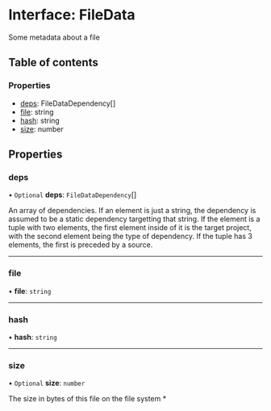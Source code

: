 # Interface: FileData

Some metadata about a file

## Table of contents

### Properties

- [deps](../../devkit/documents/FileData#deps): FileDataDependency[]
- [file](../../devkit/documents/FileData#file): string
- [hash](../../devkit/documents/FileData#hash): string
- [size](../../devkit/documents/FileData#size): number

## Properties

### deps

• `Optional` **deps**: `FileDataDependency`[]

An array of dependencies. If an element is just a string,
the dependency is assumed to be a static dependency targetting
that string. If the element is a tuple with two elements, the first element
inside of it is the target project, with the second element being the type of dependency.
If the tuple has 3 elements, the first is preceded by a source.

---

### file

• **file**: `string`

---

### hash

• **hash**: `string`

---

### size

• `Optional` **size**: `number`

The size in bytes of this file on the file system \*

